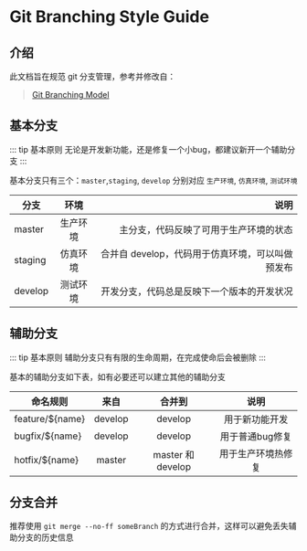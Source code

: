 # Git Branching Style Guide

## 介绍
此文档旨在规范 git 分支管理，参考并修改自：

> [Git Branching Model](http://nvie.com/posts/a-successful-git-branching-model/)

## 基本分支
::: tip 基本原则
无论是开发新功能，还是修复一个小bug，都建议新开一个辅助分支
:::

基本分支只有三个：`master`,`staging`, `develop` 分别对应 `生产环境`, `仿真环境`, `测试环境`

| 分支        | 环境         | 说明  |
| ------------- |:-------------:| -----:|
| master      | 生产环境 | 主分支，代码反映了可用于生产环境的状态 |
| staging     | 仿真环境      | 合并自 develop，代码用于仿真环境，可以叫做预发布 |
| develop | 测试环境      | 开发分支，代码总是反映下一个版本的开发状况 |

## 辅助分支
::: tip 基本原则
辅助分支只有有限的生命周期，在完成使命后会被删除
:::

基本的辅助分支如下表，如有必要还可以建立其他的辅助分支

| 命名规则       | 来自      |   合并到 |    说明  |
| ------------- |:-------:|:------:|:-----:|
| feature/${name}    | develop | develop | 用于新功能开发 |
| bugfix/${name}    | develop | develop | 用于普通bug修复 |
| hotfix/${name}     | master  | master 和 develop | 用于生产环境热修复 |

## 分支合并

推荐使用 `git merge --no-ff someBranch` 的方式进行合并，这样可以避免丢失辅助分支的历史信息